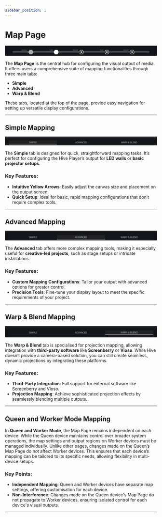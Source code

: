 ```yaml
---
sidebar_position: 1
---
```


# Map Page

![Map Intro Image 1](\img\user-manual\map\map-intro-media\image1.jpeg)

The **Map Page** is the central hub for configuring the visual output of media. It offers users a comprehensive suite of mapping functionalities through three main tabs:

- **Simple**
- **Advanced**
- **Warp & Blend**

These tabs, located at the top of the page, provide easy navigation for setting up versatile display configurations.

---

## Simple Mapping

![Map Intro Image 2](\img\user-manual\map\map-intro-media\image2.png)

The **Simple** tab is designed for quick, straightforward mapping tasks. It’s perfect for configuring the Hive Player’s output for **LED walls** or **basic projector setups**.

### Key Features:
- **Intuitive Yellow Arrows**: Easily adjust the canvas size and placement on the output screen.
- **Quick Setup**: Ideal for basic, rapid mapping configurations that don’t require complex tools.

---

## Advanced Mapping

![Map Intro Image 3](\img\user-manual\map\map-intro-media\image3.png)

The **Advanced** tab offers more complex mapping tools, making it especially useful for **creative-led projects**, such as stage setups or intricate installations.

### Key Features:
- **Custom Mapping Configurations**: Tailor your output with advanced options for greater control.
- **Precision Tools**: Fine-tune your display layout to meet the specific requirements of your project.

---

## Warp & Blend Mapping

![Map Intro Image 4](\img\user-manual\map\map-intro-media\image4.png)

The **Warp & Blend** tab is specialised for projection mapping, allowing integration with **third-party software** like **Screenberry** or **Vioso**. While Hive doesn’t provide a camera-based solution, you can still create seamless, dynamic projections by integrating these platforms.

### Key Features:
- **Third-Party Integration**: Full support for external software like Screenberry and Vioso.
- **Projection Mapping**: Achieve sophisticated projection effects by seamlessly blending multiple outputs.

---

## Queen and Worker Mode Mapping

In **Queen and Worker Mode**, the Map Page remains independent on each device. While the Queen device maintains control over broader system operations, the map settings and output regions on Worker devices must be managed individually. Unlike other pages, changes made on the Queen’s Map Page do not affect Worker devices. This ensures that each device’s mapping can be tailored to its specific needs, allowing flexibility in multi-device setups.

### Key Points:
- **Independent Mapping**: Queen and Worker devices have separate map settings, offering customisation for each device.
- **Non-Interference**: Changes made on the Queen device's Map Page do not propagate to Worker devices, ensuring isolated control for each device's visual outputs.

---
